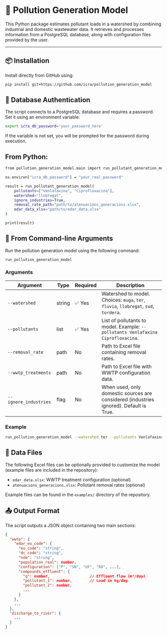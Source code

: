 # 🧪 Pollution Generation Model

This Python package estimates pollutant loads in a watershed by combining industrial and domestic wastewater data. It retrieves and processes information from a PostgreSQL database, along with configuration files provided by the user.

---

## 📦 Installation

Install directly from GitHub using:

```bash
pip install git+https://github.com/icra/pollution_generation_model
```

## 🔐 Database Authentication
The script connects to a PostgreSQL database and requires a password. Set it using an environment variable:
```bash
export icra_db_password='your_password_here'
```
If the variable is not set, you will be prompted for the password during execution.

## From Python:
```bash
from pollution_generation_model.main import run_pollutant_generation_model

os.environ["icra_db_password"] = "your_real_password"

result = run_pollutant_generation_model(
    pollutants=["Venlafaxina", "Ciprofloxacina"],
    watershed="llobregat",
    ignore_industries=True,
    removal_rate_path="path/to/atenuacions_generacions.xlsx",
    edar_data_xlsx="path/to/edar_data.xlsx"
)

print(result)
```

## 🧾 From Command-line Arguments
Run the pollution generation model using the following command:
```bash
run_pollution_generation_model
```
### Arguments

| Argument              | Type     | Required | Description                                                                 |
|-----------------------|----------|----------|-----------------------------------------------------------------------------|
| `--watershed`         | string   | ✅ Yes       | Watershed to model. Choices: `muga`, `ter`, `fluvia`, `llobregat`, `sud`, `tordera`. |
| `--pollutants`        | list     | ✅ Yes   | List of pollutants to model. Example: `--pollutants Venlafaxina Ciprofloxacina`. |
| `--removal_rate`      | path     | No       | Path to Excel file containing removal rates.                               |
| `--wwtp_treatments`   | path     | No       | Path to Excel file with WWTP configuration data.                           |
| `--ignore_industries` | flag     | No       | When used, only domestic sources are considered (industries ignored). Default is True.      |```

### Example
```bash
run_pollution_generation_model --watershed ter --pollutants Venlafaxina Ciprofloxacina
```


## 📂 Data Files

The following Excel files can be optionally provided to customize the model (example files are included in the repository):

- `edar_data.xlsx`: WWTP treatment configuration (optional)
- `atenuacions_generacions.xlsx`: Pollutant removal rates (optional)

Example files can be found in the `examples/` directory of the repository.

## 📤 Output Format

The script outputs a JSON object containing two main sections:

```json
{
  "wwtp": {
    "edar_eu_code": {
      "eu_code": "string",
      "dc_code": "string",
      "nom": "string",
      "population_real": number,
      "configuration": ["P", "SN", "UF", "RO", ...],
      "compounds_effluent": {
        "q": number,                  // Effluent flow (m³/day)
        "pollutant_1": number,        // Load in kg/day
        "pollutant_2": number,
        ...
      }
    },
    ...
  },
  "discharge_to_river": {
    ...
  }
}

